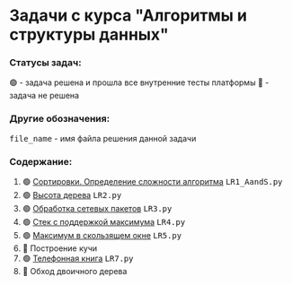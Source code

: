 # Задачи с курса "Алгоритмы и структуры данных"

###  Статусы задач:
🟢 - задача решена и прошла все внутренние тесты платформы
🔴 - задача не решена

### Другие обозначения:
<kbd>file_name</kbd> - имя файла решения данной задачи

###  Содержание:
1. 🟢 [Сортировки. Определение сложности алгоритма](https://github.com/jswmpls/SUAI_Algorithms-and-data-structures/blob/main/LR1_AandS.py)
    <kbd>LR1_AandS.py</kbd>
2. 🟢 [Высота дерева](https://github.com/jswmpls/SUAI_Algorithms-and-data-structures/blob/main/LR2.py)
    <kbd>LR2.py</kbd>
3. 🟢 [Обработка сетевых пакетов](https://github.com/jswmpls/SUAI_Algorithms-and-data-structures/blob/main/LR2.py)
    <kbd>LR3.py</kbd>
4. 🟢 [Стек с поддержкой максимума](https://github.com/jswmpls/SUAI_Algorithms-and-data-structures/blob/main/LR2.py)
    <kbd>LR4.py</kbd>
5. 🟢 [Максимум в скользящем окне](https://github.com/jswmpls/SUAI_Algorithms-and-data-structures/blob/main/LR2.py)
    <kbd>LR5.py</kbd>
6. 🔴 Построение кучи
7. 🟢 [Телефонная книга](https://github.com/jswmpls/SUAI_Algorithms-and-data-structures/blob/main/LR2.py)
    <kbd>LR7.py</kbd>
8. 🔴 Обход двоичного дерева
